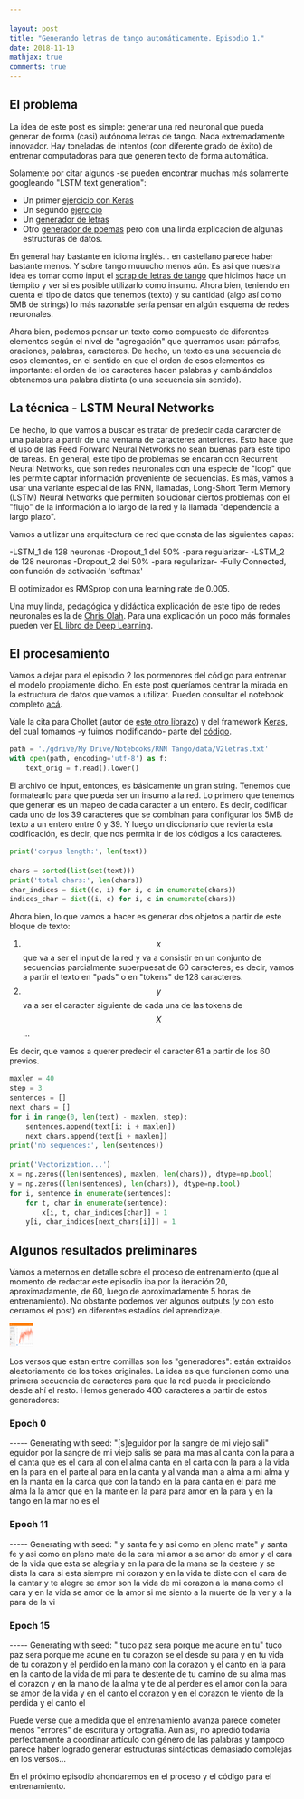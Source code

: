 ```yaml
---

layout: post
title: "Generando letras de tango automáticamente. Episodio 1."
date: 2018-11-10
mathjax: true
comments: true
---
```


## El problema

La idea de este post es simple: generar una red neuronal que pueda generar de forma (casi) autónoma letras de tango. Nada extremadamente innovador. Hay toneladas de intentos (con diferente grado de éxito) de entrenar computadoras para que generen texto de forma automática.

Solamente por citar algunos -se pueden encontrar muchas más solamente googleando "LSTM text generation":

- Un primer [ejercicio con Keras](https://machinelearningmastery.com/text-generation-lstm-recurrent-neural-networks-python-keras/)
- Un segundo [ejercicio](https://medium.freecodecamp.org/applied-introduction-to-lstms-for-text-generation-380158b29fb3)
- Un [generador de letras](https://medium.com/coinmonks/word-level-lstm-text-generator-creating-automatic-song-lyrics-with-neural-networks-b8a1617104fb)
- Otro [generador de poemas](https://www.analyticsvidhya.com/blog/2018/03/text-generation-using-python-nlp/) pero con una linda explicación de algunas estructuras de datos.

En general hay bastante en idioma inglés... en castellano parece haber bastante menos. Y sobre tango muuucho menos aún. Es así que nuestra idea es tomar como input el [scrap de letras de tango](https://github.com/gefero/tango_scrap) que hicimos hace un tiempito y ver si es posible utilizarlo como insumo. Ahora bien, teniendo en cuenta el tipo de datos que tenemos (texto) y su cantidad (algo así como 5MB de strings) lo más razonable sería pensar en algún esquema de redes neuronales.

Ahora bien, podemos pensar un texto como compuesto de diferentes elementos según el nivel de "agregación" que querramos usar: párrafos, oraciones, palabras, caracteres. De hecho, un texto es una secuencia de esos elementos, en el sentido en que el orden de esos elementos es importante: el orden de los caracteres hacen palabras y cambiándolos obtenemos una palabra distinta (o una secuencia sin sentido).


## La técnica - LSTM Neural Networks

De hecho, lo que vamos a buscar es tratar de predecir cada cararcter de una palabra a partir de una ventana de caracteres anteriores. Esto hace que el uso de las Feed Forward Neural Networks no sean buenas para este tipo de tareas. En general, este tipo de problemas se encaran con Recurrent Neural Networks, que son redes neuronales con una especie de "loop" que les permite captar información proveniente de secuencias. Es más, vamos a usar una variante especial de las RNN, llamadas, Long-Short Term Memory (LSTM) Neural Networks que permiten solucionar ciertos problemas con el "flujo" de la información a lo largo de la red y la llamada "dependencia a largo plazo".

Vamos a utilizar una arquitectura de red que consta de las siguientes capas:

-LSTM_1 de 128 neuronas
-Dropout_1 del 50% -para regularizar-
-LSTM_2 de 128 neuronas
-Dropout_2 del 50% -para regularizar-
-Fully Connected, con función de activación 'softmax'

El optimizador es RMSprop con una learning rate de 0.005.

Una muy linda, pedagógica y didáctica explicación de este tipo de redes neuronales
es la de [Chris Olah](http://colah.github.io/posts/2015-08-Understanding-LSTMs/). Para una explicación un poco más formales pueden ver [EL libro de Deep Learning](https://www.deeplearningbook.org/).


## El procesamiento

Vamos a dejar para el episodio 2 los pormenores del código para entrenar el modelo propiamente dicho.
En este post queríamos centrar la mirada en la estructura de datos que vamos a utilizar. Pueden consultar el notebook completo [acá](https://colab.research.google.com/drive/1mB01KCbzBkY53vaCrch7uv1F6ReKCaMm).

Vale la cita para Chollet (autor de [este otro librazo](https://www.manning.com/books/deep-learning-with-python)) y del framework [Keras](https://keras.io/), del cual tomamos -y fuimos modificando- parte del [código](https://github.com/keras-team/keras/blob/master/examples/lstm_text_generation.py).

```python
path = './gdrive/My Drive/Notebooks/RNN Tango/data/V2letras.txt'
with open(path, encoding='utf-8') as f:
    text_orig = f.read().lower()
```

El archivo de input, entonces, es básicamente un gran string.  Tenemos que formatearlo para que pueda ser un insumo a la red. Lo primero que tenemos que generar es un mapeo de cada caracter a un entero. Es decir, codificar cada uno de los 39 caracteres que se combinan para configurar los 5MB de texto a un entero entre 0 y 39. Y luego un diccionario que revierta esta codificación, es decir, que nos permita ir de los códigos a los caracteres.

```python
print('corpus length:', len(text))

chars = sorted(list(set(text)))
print('total chars:', len(chars))
char_indices = dict((c, i) for i, c in enumerate(chars))
indices_char = dict((i, c) for i, c in enumerate(chars))
```

Ahora bien, lo que vamos a hacer es generar dos objetos a partir de este bloque de texto:

1. $$x$$ que va a ser el input de la red y va a consistir en un conjunto de secuencias parcialmente superpuesat de 60 caracteres; es decir, vamos a partir el texto en "pads" o en "tokens" de 128 caracteres.
2. $$y$$ va a ser el caracter siguiente de cada una de las tokens de $$X$$...

Es decir, que vamos a querer predecir el caracter 61 a partir de los 60 previos.

```python
maxlen = 40
step = 3
sentences = []
next_chars = []
for i in range(0, len(text) - maxlen, step):
    sentences.append(text[i: i + maxlen])
    next_chars.append(text[i + maxlen])
print('nb sequences:', len(sentences))

print('Vectorization...')
x = np.zeros((len(sentences), maxlen, len(chars)), dtype=np.bool)
y = np.zeros((len(sentences), len(chars)), dtype=np.bool)
for i, sentence in enumerate(sentences):
    for t, char in enumerate(sentence):
        x[i, t, char_indices[char]] = 1
    y[i, char_indices[next_chars[i]]] = 1
```

## Algunos resultados preliminares

Vamos a meternos en detalle sobre el proceso de entrenamiento (que al momento de redactar este episodio iba por la iteración 20, aproximadamente, de 60, luego de aproximadamente 5 horas de entrenamiento). No obstante podemos ver algunos outputs (y con esto cerramos el post) en diferentes estadíos del aprendizaje.


<img src="https://github.com/gefero/gefero.github.io/raw/master/blog/_files/acc.png" alt="acc" title="Accuracy" height="42" width="42">

Los versos que estan entre comillas son los "generadores": están extraidos aleatoriamente de los tokes originales. La idea es que funcionen como una primera secuencia de caracteres para que la red pueda ir prediciendo desde ahí el resto. Hemos generado 400 caracteres a partir de estos generadores:

### Epoch 0

 ----- Generating with seed: "[s]eguidor  por la sangre de mi viejo sali"
eguidor
 por la sangre de mi viejo salis
 se para ma mas al canta
 con la para a el canta
 que es el cara
 al con el alma
 canta en el carta
 con la para a la vida
 en la para en el parte
 al para en la canta
 y al vanda man a alma
 a mi alma
 y en la manta en la carca
 que con la tando en la para
 canta en el para
 me alma la la amor
 que en la mante en la para
 para amor en la para
 y en la tango en la mar
 no es el

### Epoch 11
 ----- Generating with seed: " y santa fe y asi como en pleno mate"
 y santa fe
 y asi como en pleno mate
 de la cara mi amor
 a se amor de amor
 y el cara de la vida
 que esta se alegria
 y en la para
 de la mana
 se la destere
 y se dista la cara
 si esta siempre mi corazon
 y en la vida te diste
 con el cara de la cantar
 y te alegre se amor
 son la vida de mi corazon
 a la mana como el cara
 y en la vida
 se amor de la amor
 si me siento a la muerte de la ver
 y a la para de la vi


### Epoch 15
 ----- Generating with seed: " tuco paz  sera porque me acune en tu"
 tuco paz
 sera porque me acune
 en tu corazon
 se el desde su para
 y en tu vida de tu corazon
 y el perdido en la mano
 con la corazon
 y el canto en la para
 en la canto de la vida
 de mi para
 te destente de tu camino
 de su alma mas el corazon
 y en la mano de la alma
 y te de al perder
 es el amor
 con la para
 se amor de la vida
 y en el canto el corazon
 y en el corazon
 te viento de la perdida
 y el canto el

Puede verse que a medida que el entrenamiento avanza parece cometer menos "errores" de escritura y ortografía. Aún así, no apredió todavía perfectamente a coordinar artículo con género de las palabras y tampoco parece haber logrado generar estructuras sintácticas demasiado complejas en los versos...

En el próximo episodio ahondaremos en el proceso y el código para el entrenamiento.
